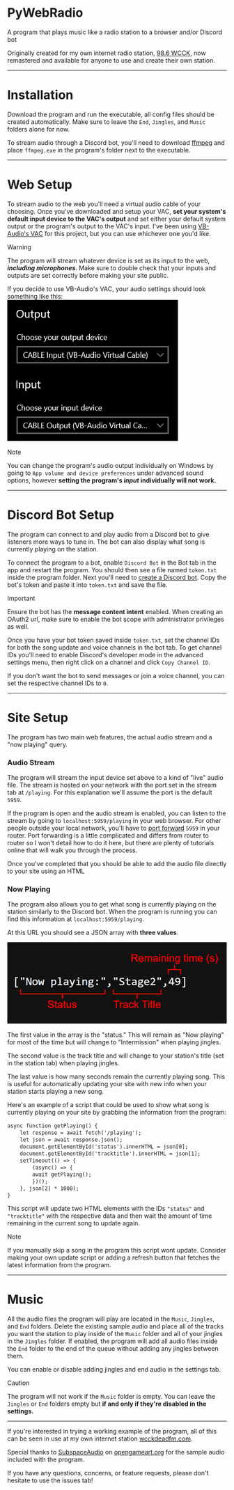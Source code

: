 # PyWebRadio
A program that plays music like a radio station to a browser and/or Discord bot

Originally created for my own internet radio station, [98.6 WCCK](https://wcckdeadfm.com), now remastered and available for anyone to use and create their own station.

---

# Installation
Download the program and run the executable, all config files should be created automatically. Make sure to leave the `End`, `Jingles`, and `Music` folders alone for now.

To stream audio through a Discord bot, you'll need to download [ffmpeg](https://ffmpeg.org/) and place `ffmpeg.exe` in the program's folder next to the executable.

---

# Web Setup
To stream audio to the web you'll need a virtual audio cable of your choosing. Once you've downloaded and setup your VAC, **set your system's default input device to the VAC's output** and set either your default system output or the program's output to the VAC's input. I've been using [VB-Audio's VAC](https://vb-audio.com/Cable/) for this project, but you can use whichever one you'd like.
> [!WARNING]
> The program will stream whatever device is set as its input to the web, ***including microphones***. Make sure to double check that your inputs and outputs are set correctly before making your site public.

If you decide to use VB-Audio's VAC, your audio settings should look something like this:
![Default system audio input and output set to the VAC's output and input respectively](./documentation/audio.png)
> [!NOTE]
> You can change the program's audio output individually on Windows by going to `App volume and device preferences` under advanced sound options, however __setting the program's *input* individually will not work.__

---

# Discord Bot Setup
The program can connect to and play audio from a Discord bot to give listeners more ways to tune in. The bot can also display what song is currently playing on the station.

To connect the program to a bot, enable `Discord Bot` in the Bot tab in the app and restart the program. You should then see a file named `token.txt` inside the program folder. Next you'll need to [create a Discord bot](https://discord.com/developers/docs/quick-start/getting-started). Copy the bot's token and paste it into `token.txt` and save the file.

> [!IMPORTANT]
> Ensure the bot has the **message content intent** enabled. When creating an OAuth2 url, make sure to enable the bot scope with administrator privileges as well.

Once you have your bot token saved inside `token.txt`, set the channel IDs for both the song update and voice channels in the bot tab. To get channel IDs you'll need to enable Discord's developer mode in the advanced settings menu, then right click on a channel and click `Copy Channel ID`.

If you don't want the bot to send messages or join a voice channel, you can set the respective channel IDs to `0`.

---

# Site Setup

The program has two main web features, the actual audio stream and a "now playing" query. 

### Audio Stream
The program will stream the input device set above to a kind of "live" audio file. The stream is hosted on your network with the port set in the stream tab at `/playing`. For this explanation we'll assume the port is the default `5959`.

If the program is open and the audio stream is enabled, you can listen to the stream by going to `localhost:5959/playing` in your web browser. For other people outside your local network, you'll have to [port forward](https://en.wikipedia.org/wiki/Port_forwarding) `5959` in your router. Port forwarding is a little complicated and differs from router to router so I won't detail how to do it here, but there are plenty of tutorials online that will walk you through the process.

Once you've completed that you should be able to add the audio file directly to your site using an HTML <audio> tag.

### Now Playing
The program also allows you to get what song is currently playing on the station similarly to the Discord bot. When the program is running you can find this information at `localhost:5959/playing`.

At this URL you should see a JSON array with **three values**. 

![The array's three elements](./documentation/info.png)

The first value in the array is the "status." This will remain as "Now playing" for most of the time but will change to "Intermission" when playing jingles.

The second value is the track title and will change to your station's title (set in the station tab) when playing jingles.

The last value is how many seconds remain the currently playing song. This is useful for automatically updating your site with new info when your station starts playing a new song.

Here's an example of a script that could be used to show what song is currently playing on your site by grabbing the information from the program:
```
async function getPlaying() {
    let response = await fetch('/playing');
    let json = await response.json();
    document.getElementById('status').innerHTML = json[0];
    document.getElementById('tracktitle').innerHTML = json[1];
    setTimeout(() => {
        (async() => {
        await getPlaying();
        })();
    }, json[2] * 1000);
}
```
This script will update two HTML elements with the IDs `"status"` and `"tracktitle"` with the respective data and then wait the amount of time remaining in the current song to update again. 
> [!NOTE]
> If you manually skip a song in the program this script wont update. Consider making your own update script or adding a refresh button that fetches the latest information from the program.

---

# Music
All the audio files the program will play are located in the `Music`, `Jingles`, and `End` folders. Delete the existing sample audio and place all of the tracks you want the station to play inside of the `Music` folder and all of your jingles in the `Jingles` folder. If enabled, the program will add all audio files inside the `End` folder to the end of the queue without adding any jingles between them.

You can enable or disable adding jingles and end audio in the settings tab.
> [!CAUTION]
> The program will not work if the `Music` folder is empty. You can leave the `Jingles` or `End` folders empty but **if and only if they're disabled in the settings.**

---

If you're interested in trying a working example of the program, all of this can be seen in use at my own internet station [wcckdeadfm.com](https://wcckdeadfm.com).

Special thanks to [SubspaceAudio](https://opengameart.org/users/subspaceaudio) on [opengameart.org](https://opengameart.org/) for the sample audio included with the program. 

If you have any questions, concerns, or feature requests, please don't hesitate to use the issues tab!

